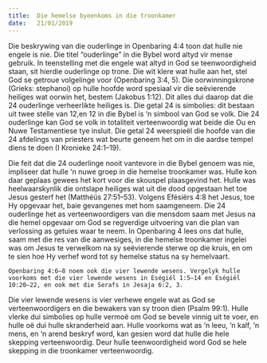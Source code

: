 ```yaml
---
title:  Die hemelse byeenkoms in die troonkamer
date:   21/01/2019
---
```


Die beskrywing van die ouderlinge in Openbaring 4:4 toon dat hulle nie engele is nie. Die titel “ouderlinge” in die Bybel word altyd vir mense gebruik. In teenstelling met die engele wat altyd in God se teenwoordigheid staan, sit hierdie ouderlinge op trone. Die wit klere wat hulle aan het, stel God se getroue volgelinge voor (Openbaring 3:4, 5). Die oorwinningskrone (Grieks: stephanoi) op hulle hoofde word spesiaal vir die seëvierende heiliges wat oorwin het, bestem (Jakobus 1:12). Dit alles dui daarop dat die 24 ouderlinge verheerlikte heiliges is. Die getal 24 is simbolies: dit bestaan uit twee stelle van 12,en 12 in die Bybel is ‘n simbool van God se volk. Die 24 ouderlinge kan God se volk in totaliteit verteenwoordig wat beide die Ou en Nuwe Testamentiese tye insluit. Die getal 24 weerspieël die hoofde van die 24 afdelings van priesters wat beurte geneem het om in die aardse tempel diens te doen (I Kronieke 24:1–19). 

Die feit dat die 24 ouderlinge nooit vantevore in die Bybel genoem was nie, impliseer dat hulle ‘n nuwe groep in die hemelse troonkamer was. Hulle kon daar geplaas gewees het kort voor die skouspel plaasgevind het. Hulle was heelwaarskynlik die ontslape heiliges wat uit die dood opgestaan het toe Jesus gesterf het (Matthéüs 27:51–53). Volgens Efésiërs 4:8 het Jesus, toe Hy opgevaar het, baie gevangenes met hom saamgeneem. Die 24 ouderlinge het as verteenwoordigers van die mensdom saam met Jesus na die hemel opgevaar om God se regverdige uitvoering van die plan van verlossing as getuies waar te neem. In Openbaring 4 lees ons dat hulle, saam met die res van die aanwesiges, in die hemelse troonkamer ingelei was om Jesus te verwelkom na sy seëvierende sterwe op die kruis, en om te sien hoe Hy verhef word tot sy hemelse status na sy hemelvaart. 

`Openbaring 4:6–8 noem ook die vier lewende wesens. Vergelyk hulle voorkoms met die vier lewende wesens in Eségiël 1:5–14 en Eségiël 10:20–22, en ook met die Serafs in Jesaja 6:2, 3.` 

Die vier lewende wesens is vier verhewe engele wat as God se verteenwoordigers en die bewakers van sy troon dien (Psalm 99:1). Hulle vlerke dui simbolies op hulle vermoë om God se bevele vinnig uit te voer, en hulle oë dui hulle skranderheid aan. Hulle voorkoms wat as ‘n leeu, ‘n kalf, ‘n mens, en ‘n arend beskryf word, kan gesien word dat hulle die hele skepping verteenwoordig. Deur hulle teenwoordigheid word God se hele skepping in die troonkamer verteenwoordig.